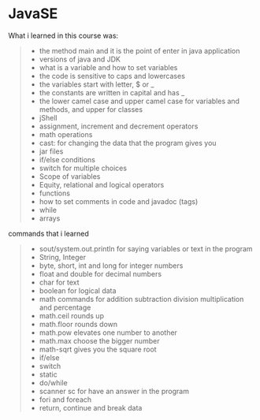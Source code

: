 # JavaSE
What i learned in this course was:
>- the method main and it is the point of enter in java application
>- versions of java and JDK
>-  what is a variable and how to set variables
>- the code is sensitive to caps and lowercases
>- the variables start with letter, $ or _
>- the constants are written in capital and has _
>- the lower camel case and upper camel case for variables and methods, and upper for classes 
>- jShell
>- assignment, increment and decrement operators
>- math operations
>- cast: for changing the data that the program gives you
>- jar files
>- if/else conditions
>- switch for multiple choices 
>- Scope of variables
>- Equity, relational and logical operators
>- functions
>- how to set comments in code and javadoc (tags)
>- while
>- arrays

commands that i learned
>- sout/system.out.println for saying variables or text in the program
>- String, Integer
>- byte, short, int and long for integer numbers
>- float and double for decimal numbers
>- char for text
>- boolean for logical data
>- math commands for addition subtraction division multiplication and percentage
>- math.ceil rounds up
>- math.floor rounds down
>- math.pow elevates one number to another
>- math.max choose the bigger number
>- math-sqrt gives you the square root
>- if/else
>- switch
>- static
>- do/while
>- scanner sc for have an answer in the program 
>- fori and foreach
>- return, continue and break data
